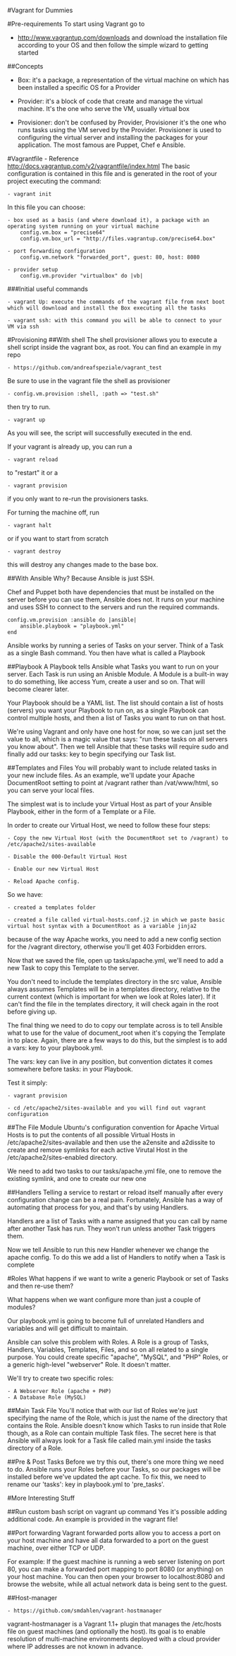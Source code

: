 #Vagrant for Dummies

#Pre-requirements
To start using Vagrant go to
  - http://www.vagrantup.com/downloads
and download the installation file according to your OS and then follow the simple wizard to getting started

##Concepts

  - Box: it's a package, a representation of the virtual machine on which has been installed a specific OS for a Provider

  - Provider: it's a block of code that create and manage the virtual machine. It's the one who serve the VM, usually virtual box

  - Provisioner: don't be confused by Provider, Provisioner it's the one who runs tasks using the VM served by the Provider.
  Provisioner is used to configuring the virtual server and installing the packages for your application. The most famous are Puppet, Chef e Ansible.

#Vagrantfile
    - Reference http://docs.vagrantup.com/v2/vagrantfile/index.html
The basic configuration is contained in this file and is generated in the root of your project executing the command:

    - vagrant init

In this file you can choose:

    - box used as a basis (and where download it), a package with an operating system running on your virtual machine
        config.vm.box = "precise64"
        config.vm.box_url = "http://files.vagrantup.com/precise64.box"

    - port forwarding configuration
        config.vm.network "forwarded_port", guest: 80, host: 8080

    - provider setup
        config.vm.provider "virtualbox" do |vb|

###Initial useful commands

    - vagrant Up: execute the commands of the vagrant file from next boot which will download and install the Box executing all the tasks

    - vagrant ssh: with this command you will be able to connect to your VM via ssh

#Provisioning
##With shell
The shell provisioner allows you to execute a shell script inside the vagrant box, as root.
You can find an example in my repo

    - https://github.com/andreafspeziale/vagrant_test

Be sure to use in the vagrant file the shell as provisioner

    - config.vm.provision :shell, :path => "test.sh"

then try to run.

    - vagrant up

As you will see, the script will successfully executed in the end.

If your vagrant is already up, you can run a

    - vagrant reload

to "restart" it or a

    - vagrant provision

if you only want to re-run the provisioners tasks.

For turning the machine off, run

    - vagrant halt

 or if you want to start from scratch

    - vagrant destroy

this will destroy any changes made to the base box.

##With Ansible
Why? Because Ansible is just SSH.

Chef and Puppet both have dependencies that must be installed on the server before you can use them, Ansible does not. It runs on your machine and uses SSH to connect to the servers and run the required commands.

    config.vm.provision :ansible do |ansible|
        ansible.playbook = "playbook.yml"
    end

Ansible works by running a series of Tasks on your server.
Think of a Task as a single Bash command. You then have what is called a Playbook

##Playbook
A Playbook tells Ansible what Tasks you want to run on your server. Each Task is run using an Anisble Module. A Module is a built-in way to do something, like access Yum, create a user and so on. That will become clearer later.

Your Playbook should be a YAML list. The list should contain a list of hosts (servers) you want your Playbook to run on, as a single Playbook can control multiple hosts, and then a list of Tasks you want to run on that host.

We're using Vagrant and only have one host for now, so we can just set the value to all, which is a magic value that says: "run these tasks on all servers you know about". Then we tell Ansible that these tasks will require sudo and finally add our tasks: key to begin specifying our Task list.

##Templates and Files
You will probably want to include related tasks in your new include files.
As an example, we'll update your Apache DocumentRoot setting to point at /vagrant rather than /vat/www/html, so you can serve your local files.

The simplest wat is to include your Virtual Host as part of your Ansible Playbook, either in the form of a Template or a File.

In order to create our Virtual Host, we need to follow these four steps:

    - Copy the new Virtual Host (with the DocumentRoot set to /vagrant) to /etc/apache2/sites-available

    - Disable the 000-Default Virtual Host

    - Enable our new Virtual Host

    - Reload Apache config.

So we have:

    - created a templates folder

    - created a file called virtual-hosts.conf.j2 in which we paste basic virtual host syntax with a DocumentRoot as a variable jinja2

because of the way Apache works, you need to add a new config section for the /vagrant directory, otherwise you'll get 403 Forbidden errors.

Now that we saved the file, open up tasks/apache.yml, we'll need to add a new Task to copy this Template to the server.

You don't need to include the templates directory in the src value, Ansible always assumes Templates will be in a templates directory, relative to the current context (which is important for when we look at Roles later).
If it can't find the file in the templates directory, it will check again in the root before giving up.

The final thing we need to do to copy our template across is to tell Ansible what to use for the value of document_root when it's copying the Template in to place.
Again, there are a few ways to do this, but the simplest is to add a vars: key to your playbook.yml.

The vars: key can live in any position, but convention dictates it comes somewhere before tasks: in your Playbook.  

Test it simply:

    - vagrant provision

    - cd /etc/apache2/sites-available and you will find out vagrant configuration

##The File Module
Ubuntu's configuration convention for Apache Virtual Hosts is to put the contents of all possible Virtual Hosts in /etc/apache2/sites-available and then use the a2ensite and a2dissite to create and remove symlinks for each active Virutal Host in the /etc/apache2/sites-enabled directory.

We need to add two tasks to our tasks/apache.yml file, one to remove the existing symlink, and one to create our new one

##Handlers
Telling a service to restart or reload itself manually after every configuration change can be a real pain. Fortunately, Ansible has a way of automating that process for you, and that's by using Handlers.

Handlers are a list of Tasks with a name assigned that you can call by name after another Task has run. They won't run unless another Task triggers them.

Now we tell Ansible to run this new Handler whenever we change the apache config.
To do this we add a list of Handlers to notify when a Task is complete

#Roles
What happens if we want to write a generic Playbook or set of Tasks and then re-use them?

What happens when we want configure more than just a couple of modules?

Our playbook.yml is going to become full of unrelated Handlers and variables and will get difficult to maintain.

Ansible can solve this problem with Roles. A Role is a group of Tasks, Handlers, Variables, Templates, Files, and so on all related to a single purpose.
You could create specific "apache", "MySQL", and "PHP" Roles, or a generic high-level "webserver" Role. It doesn't matter.

We'll try to create two specific roles:

    - A Webserver Role (apache + PHP)
    - A Database Role (MySQL)

##Main Task File
You'll notice that with our list of Roles we're just specifying the name of the Role, which is just the name of the directory that contains the Role.
Ansible doesn't know which Tasks to run inside that Role though, as a Role can contain multiple Task files.
The secret here is that Ansible will always look for a Task file called main.yml inside the tasks directory of a Role.

##Pre & Post Tasks
Before we try this out, there's one more thing we need to do.
Ansible runs your Roles before your Tasks, so our packages will be installed before we've updated the apt cache.
To fix this, we need to rename our 'tasks': key in playbook.yml to 'pre_tasks'.

#More Interesting Stuff

##Run custom bash script on vagrant up command
Yes it's possible adding additional code.
An example is provided in the vagrant file!

##Port forwarding
Vagrant forwarded ports allow you to access a port on your host machine and have all data forwarded to a port on the guest machine, over either TCP or UDP.

For example: If the guest machine is running a web server listening on port 80, you can make a forwarded port mapping to port 8080 (or anything) on your host machine. You can then open your browser to localhost:8080 and browse the website, while all actual network data is being sent to the guest.

##Host-manager

    - https://github.com/smdahlen/vagrant-hostmanager
vagrant-hostmanager is a Vagrant 1.1+ plugin that manages the /etc/hosts file on guest machines (and optionally the host). Its goal is to enable resolution of multi-machine environments deployed with a cloud provider where IP addresses are not known in advance.
